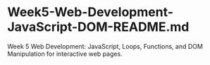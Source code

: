 # Week5-Web-Development-JavaScript-DOM-README.md
Week 5 Web Development: JavaScript, Loops, Functions, and DOM Manipulation for interactive web pages.
